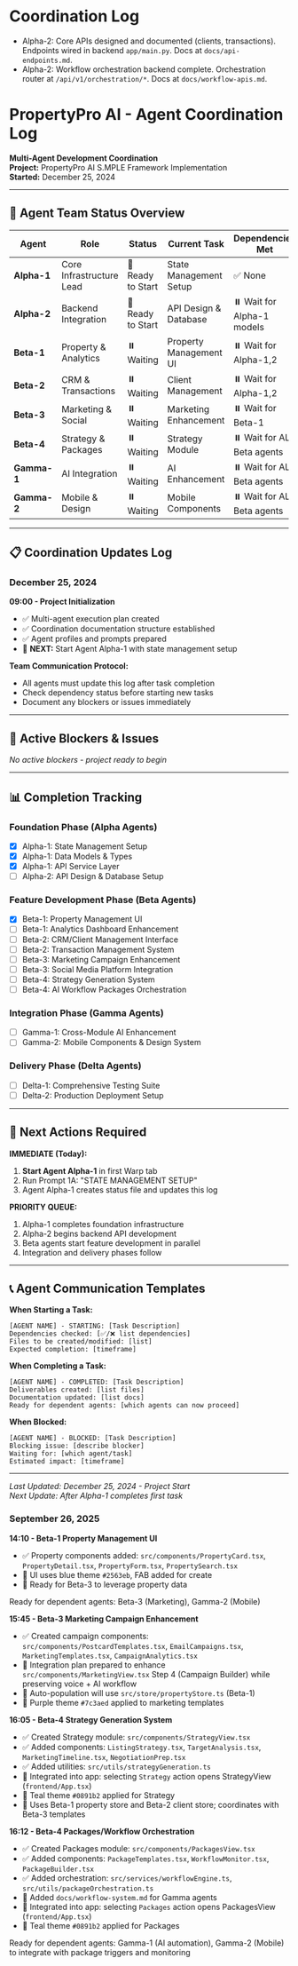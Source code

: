 Coordination Log
================

- Alpha-2: Core APIs designed and documented (clients, transactions). Endpoints wired in backend `app/main.py`. Docs at `docs/api-endpoints.md`.
- Alpha-2: Workflow orchestration backend complete. Orchestration router at `/api/v1/orchestration/*`. Docs at `docs/workflow-apis.md`.

# PropertyPro AI - Agent Coordination Log
**Multi-Agent Development Coordination**  
**Project:** PropertyPro AI S.MPLE Framework Implementation  
**Started:** December 25, 2024

---

## 🎯 **Agent Team Status Overview**

| Agent | Role | Status | Current Task | Dependencies Met |
|-------|------|---------|--------------|------------------|
| **Alpha-1** | Core Infrastructure Lead | 🔄 Ready to Start | State Management Setup | ✅ None |
| **Alpha-2** | Backend Integration | 🔄 Ready to Start | API Design & Database | ⏸️ Wait for Alpha-1 models |
| **Beta-1** | Property & Analytics | ⏸️ Waiting | Property Management UI | ⏸️ Wait for Alpha-1,2 |
| **Beta-2** | CRM & Transactions | ⏸️ Waiting | Client Management | ⏸️ Wait for Alpha-1,2 |
| **Beta-3** | Marketing & Social | ⏸️ Waiting | Marketing Enhancement | ⏸️ Wait for Beta-1 |
| **Beta-4** | Strategy & Packages | ⏸️ Waiting | Strategy Module | ⏸️ Wait for ALL Beta agents |
| **Gamma-1** | AI Integration | ⏸️ Waiting | AI Enhancement | ⏸️ Wait for ALL Beta agents |
| **Gamma-2** | Mobile & Design | ⏸️ Waiting | Mobile Components | ⏸️ Wait for ALL Beta agents |

---

## 📋 **Coordination Updates Log**

### **December 25, 2024**

**09:00 - Project Initialization**
- ✅ Multi-agent execution plan created
- ✅ Coordination documentation structure established
- ✅ Agent profiles and prompts prepared
- 🎯 **NEXT:** Start Agent Alpha-1 with state management setup

**Team Communication Protocol:**
- All agents must update this log after task completion
- Check dependency status before starting new tasks
- Document any blockers or issues immediately

---

## 🚨 **Active Blockers & Issues**

*No active blockers - project ready to begin*

---

## 📊 **Completion Tracking**

### **Foundation Phase (Alpha Agents)**
- [x] Alpha-1: State Management Setup
- [x] Alpha-1: Data Models & Types  
- [x] Alpha-1: API Service Layer
- [ ] Alpha-2: API Design & Database Setup

### **Feature Development Phase (Beta Agents)**
- [x] Beta-1: Property Management UI
- [ ] Beta-1: Analytics Dashboard Enhancement
- [ ] Beta-2: CRM/Client Management Interface  
- [ ] Beta-2: Transaction Management System
- [ ] Beta-3: Marketing Campaign Enhancement
- [ ] Beta-3: Social Media Platform Integration
- [ ] Beta-4: Strategy Generation System
- [ ] Beta-4: AI Workflow Packages Orchestration

### **Integration Phase (Gamma Agents)**
- [ ] Gamma-1: Cross-Module AI Enhancement
- [ ] Gamma-2: Mobile Components & Design System

### **Delivery Phase (Delta Agents)**
- [ ] Delta-1: Comprehensive Testing Suite
- [ ] Delta-2: Production Deployment Setup

---

## 🔄 **Next Actions Required**

**IMMEDIATE (Today):**
1. **Start Agent Alpha-1** in first Warp tab
2. Run Prompt 1A: "STATE MANAGEMENT SETUP" 
3. Agent Alpha-1 creates status file and updates this log

**PRIORITY QUEUE:**
1. Alpha-1 completes foundation infrastructure
2. Alpha-2 begins backend API development  
3. Beta agents start feature development in parallel
4. Integration and delivery phases follow

---

## 📞 **Agent Communication Templates**

**When Starting a Task:**
```
[AGENT NAME] - STARTING: [Task Description]
Dependencies checked: [✅/❌ list dependencies]
Files to be created/modified: [list]
Expected completion: [timeframe]
```

**When Completing a Task:**
```
[AGENT NAME] - COMPLETED: [Task Description]  
Deliverables created: [list files]
Documentation updated: [list docs]
Ready for dependent agents: [which agents can now proceed]
```

**When Blocked:**
```
[AGENT NAME] - BLOCKED: [Task Description]
Blocking issue: [describe blocker]
Waiting for: [which agent/task]  
Estimated impact: [timeframe]
```

---

*Last Updated: December 25, 2024 - Project Start*  
*Next Update: After Alpha-1 completes first task*
 
### **September 26, 2025**

**14:10 - Beta-1 Property Management UI**
- ✅ Property components added: `src/components/PropertyCard.tsx`, `PropertyDetail.tsx`, `PropertyForm.tsx`, `PropertySearch.tsx`
- 🎯 UI uses blue theme `#2563eb`, FAB added for create
- 🔗 Ready for Beta-3 to leverage property data

Ready for dependent agents: Beta-3 (Marketing), Gamma-2 (Mobile)

  **15:45 - Beta-3 Marketing Campaign Enhancement**
  - ✅ Created campaign components: `src/components/PostcardTemplates.tsx`, `EmailCampaigns.tsx`, `MarketingTemplates.tsx`, `CampaignAnalytics.tsx`
  - 🧩 Integration plan prepared to enhance `src/components/MarketingView.tsx` Step 4 (Campaign Builder) while preserving voice + AI workflow
  - 🔗 Auto-population will use `src/store/propertyStore.ts` (Beta-1)
  - 🎨 Purple theme `#7c3aed` applied to marketing templates

**16:05 - Beta-4 Strategy Generation System**
- ✅ Created Strategy module: `src/components/StrategyView.tsx`
- ✅ Added components: `ListingStrategy.tsx`, `TargetAnalysis.tsx`, `MarketingTimeline.tsx`, `NegotiationPrep.tsx`
- ✅ Added utilities: `src/utils/strategyGeneration.ts`
- 🔗 Integrated into app: selecting `Strategy` action opens StrategyView (`frontend/App.tsx`)
- 🎨 Teal theme `#0891b2` applied for Strategy
- 🤝 Uses Beta-1 property store and Beta-2 client store; coordinates with Beta-3 templates

**16:12 - Beta-4 Packages/Workflow Orchestration**
- ✅ Created Packages module: `src/components/PackagesView.tsx`
- ✅ Added components: `PackageTemplates.tsx`, `WorkflowMonitor.tsx`, `PackageBuilder.tsx`
- ✅ Added orchestration: `src/services/workflowEngine.ts`, `src/utils/packageOrchestration.ts`
- 📝 Added `docs/workflow-system.md` for Gamma agents
- 🔗 Integrated into app: selecting `Packages` action opens PackagesView (`frontend/App.tsx`)
- 🎨 Teal theme `#0891b2` applied for Packages

Ready for dependent agents: Gamma-1 (AI automation), Gamma-2 (Mobile) to integrate with package triggers and monitoring